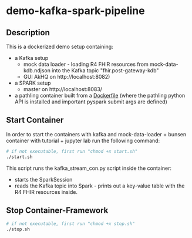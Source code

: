 # demo-kafka-spark-pipeline

## Description

This is a dockerized demo setup containing:

- a Kafka setup 
    - mock data loader - loading R4 FHIR resources from mock-data-kdb.ndjson into the Kafka topic "fhir.post-gateway-kdb" 
    - GUI AkHQ on http://localhost:8082)
- a SPARK setup
    - master on http://localhost:8083/ 
- a pathling container built from a [Dockerfile](Dockerfile) (where the pathling python API is installed and important pyspark submit args are defined)

## Start Container

In order to start the containers with kafka and mock-data-loader + bunsen container with tutorial + jupyter lab run the following command:

```bash
# if not executable, first run "chmod +x start.sh"
./start.sh
```
This script runs the kafka_stream_con.py script inside the container:
- starts the SparkSession
- reads the Kafka topic into Spark - prints out a key-value table with the R4 FHIR resources inside.

## Stop Container-Framework

```bash
# if not executable, first run "chmod +x stop.sh"
./stop.sh
```
